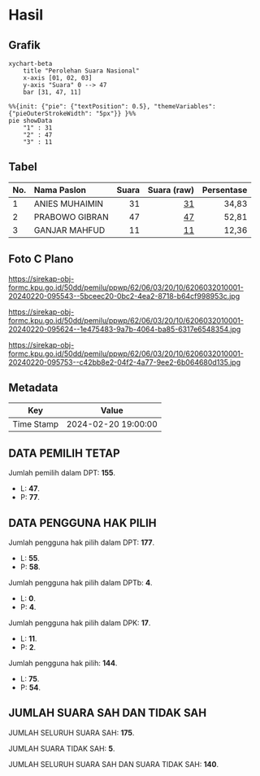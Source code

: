 # Hasil

## Grafik

```mermaid
xychart-beta
    title "Perolehan Suara Nasional"
    x-axis [01, 02, 03]
    y-axis "Suara" 0 --> 47
    bar [31, 47, 11]
```

```mermaid
%%{init: {"pie": {"textPosition": 0.5}, "themeVariables": {"pieOuterStrokeWidth": "5px"}} }%%
pie showData
    "1" : 31
    "2" : 47
    "3" : 11
```

## Tabel

| No. | Nama Paslon    | Suara | Suara (raw) | Persentase |
|:--- |:-------------- | -----:| -----------:| ----------:|
| 1   | ANIES MUHAIMIN | 31    | [31][p-1]   | 34,83      |
| 2   | PRABOWO GIBRAN | 47    | [47][p-2]   | 52,81      |
| 3   | GANJAR MAHFUD  | 11    | [11][p-3]   | 12,36      |


[p-1]: https://github.com/gigit-pemilu/pemilu-2024/blob/main/pilpres/hitung-suara/sub/62-kalimantan-tengah/sub/06-katingan/sub/03-tewang-sangalang-garing/sub/2010-karya-unggang/sub/001-tps/sub/paslon-1.txt
[p-2]: https://github.com/gigit-pemilu/pemilu-2024/blob/main/pilpres/hitung-suara/sub/62-kalimantan-tengah/sub/06-katingan/sub/03-tewang-sangalang-garing/sub/2010-karya-unggang/sub/001-tps/sub/paslon-2.txt
[p-3]: https://github.com/gigit-pemilu/pemilu-2024/blob/main/pilpres/hitung-suara/sub/62-kalimantan-tengah/sub/06-katingan/sub/03-tewang-sangalang-garing/sub/2010-karya-unggang/sub/001-tps/sub/paslon-3.txt

## Foto C Plano

https://sirekap-obj-formc.kpu.go.id/50dd/pemilu/ppwp/62/06/03/20/10/6206032010001-20240220-095543--5bceec20-0bc2-4ea2-8718-b64cf998953c.jpg

https://sirekap-obj-formc.kpu.go.id/50dd/pemilu/ppwp/62/06/03/20/10/6206032010001-20240220-095624--1e475483-9a7b-4064-ba85-6317e6548354.jpg

https://sirekap-obj-formc.kpu.go.id/50dd/pemilu/ppwp/62/06/03/20/10/6206032010001-20240220-095753--c42bb8e2-04f2-4a77-9ee2-6b064680d135.jpg


## Metadata

| Key        | Value               |
| ---------- | ------------------- |
| Time Stamp | 2024-02-20 19:00:00 |


## DATA PEMILIH TETAP

Jumlah pemilih dalam DPT: **155**.
 * L: **47**.
 * P: **77**.

## DATA PENGGUNA HAK PILIH

Jumlah pengguna hak pilih dalam DPT: **177**.
 * L: **55**.
 * P: **58**.

Jumlah pengguna hak pilih dalam DPTb: **4**.
 * L: **0**.
 * P: **4**.

Jumlah pengguna hak pilih dalam DPK: **17**.
 * L: **11**.
 * P: **2**.

Jumlah pengguna hak pilih: **144**.
 * L: **75**.
 * P: **54**.

## JUMLAH SUARA SAH DAN TIDAK SAH

JUMLAH SELURUH SUARA SAH: **175**.

JUMLAH SUARA TIDAK SAH: **5**.

JUMLAH SELURUH SUARA SAH DAN SUARA TIDAK SAH: **140**.



